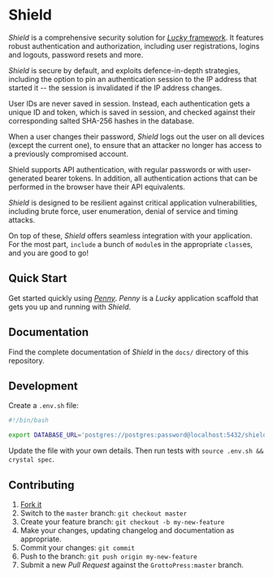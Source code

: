 # Shield

*Shield* is a comprehensive security solution for [*Lucky* framework](https://luckyframework.org). It features robust authentication and authorization, including user registrations, logins and logouts, password resets and more.

*Shield* is secure by default, and exploits defence-in-depth strategies, including the option to pin an authentication session to the IP address that started it -- the session is invalidated if the IP address changes.

User IDs are never saved in session. Instead, each authentication gets a unique ID and token, which is saved in session, and checked against their corresponding salted SHA-256 hashes in the database.

When a user changes their password, *Shield* logs out the user on all devices (except the current one), to ensure that an attacker no longer has access to a previously compromised account.

Shield supports API authentication, with regular passwords or with user-generated bearer tokens. In addition, all authentication actions that can be performed in the browser have their API equivalents.

*Shield* is designed to be resilient against critical application vulnerabilities, including brute force, user enumeration, denial of service and timing attacks.

On top of these, *Shield* offers seamless integration with your application. For the most part, `include` a bunch of `module`s in the appropriate `class`es, and you are good to go!

## Quick Start

Get started quickly using [*Penny*](https://github.com/GrottoPress/penny). *Penny* is a *Lucky* application scaffold that gets you up and running with *Shield*.

## Documentation

Find the complete documentation of *Shield* in the `docs/` directory of this repository.

## Development

Create a `.env.sh` file:

```bash
#!/bin/bash

export DATABASE_URL='postgres://postgres:password@localhost:5432/shield_spec'
```

Update the file with your own details. Then run tests with `source .env.sh && crystal spec`.

## Contributing

1. [Fork it](https://github.com/GrottoPress/shield/fork)
1. Switch to the `master` branch: `git checkout master`
1. Create your feature branch: `git checkout -b my-new-feature`
1. Make your changes, updating changelog and documentation as appropriate.
1. Commit your changes: `git commit`
1. Push to the branch: `git push origin my-new-feature`
1. Submit a new *Pull Request* against the `GrottoPress:master` branch.
